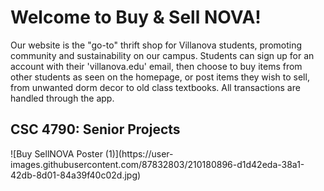 <h1>Welcome to Buy & Sell NOVA!</h1>

Our website is the "go-to" thrift shop for Villanova students, promoting community and sustainability on our campus. Students can sign up for an account with their 'villanova.edu' email, then choose to buy items from other students as seen on the homepage, or post items they wish to sell, from unwanted dorm decor to old class textbooks. All transactions are handled through the app. 

<h2> CSC 4790: Senior Projects </h2>
![Buy SellNOVA Poster (1)](https://user-images.githubusercontent.com/87832803/210180896-d1d42eda-38a1-42db-8d01-84a39f40c02d.jpg)
